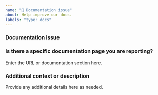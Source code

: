 ```yaml
---
name: "📖 Documentation issue"
about: Help improve our docs.
labels: "type: docs"
---
```


### Documentation issue

<!--
We highly value documentation quality.
Feel free to create an issue even if it's just to report a typo.
-->

### Is there a specific documentation page you are reporting?

Enter the URL or documentation section here.

### Additional context or description

Provide any additional details here as needed.